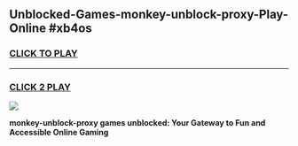 
## Unblocked-Games-monkey-unblock-proxy-Play-Online #xb4os
<h3>
<a href="https://news.freeplayer.one?title=monkey-unblock-proxy&ref=3">CLICK TO PLAY</a></h3>
<hr>

<h3>
<a href="https://news.freeplayer.one?title=monkey-unblock-proxy&ref=3">CLICK 2 PLAY</a>
  
</h3>

<a href="https://news.freeplayer.one?title=monkey-unblock-proxy&ref=3"><img src="https://clearcache.store/games.png"></a>


**monkey-unblock-proxy games unblocked: Your Gateway to Fun and Accessible Online Gaming**
